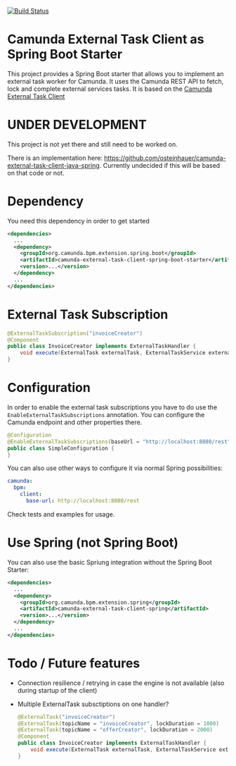 [![Build Status](https://travis-ci.org/osteinhauer/camunda-external-task-client-java-spring.svg?branch=master)](https://travis-ci.org/osteinhauer/camunda-external-task-client-java-spring)

# Camunda External Task Client as Spring Boot Starter

This project provides a Spring Boot starter that allows you to implement an external task worker for Camunda. It uses the Camunda REST API to fetch, lock and complete external services tasks. It is based on the [Camunda External Task Client](https://github.com/camunda/camunda-external-task-client-java)

# UNDER DEVELOPMENT

This project is not yet there and still need to be worked on.

There is an implementation here: https://github.com/osteinhauer/camunda-external-task-client-java-spring. Currently undecided if this will be based on that code or not.

# Dependency

You need this dependency in order to get started

```xml
<dependencies>
  ...
  <dependency>
    <groupId>org.camunda.bpm.extension.spring.boot</groupId>
    <artifactId>camunda-external-task-client-spring-boot-starter</artifactId>
    <version>...</version>
  </dependency>
  ...
</dependencies>
```



# External Task Subscription

  ```java
  @ExternalTaskSubscription("invoiceCreator")
  @Component
  public class InvoiceCreator implements ExternalTaskHandler {
      void execute(ExternalTask externalTask, ExternalTaskService externalTaskService);
  }
  ```

# Configuration

In order to enable the external task subscriptions you have to do use the `EnableExternalTaskSubscriptions` annotation. You can configure the Camunda endpoint and other properties there.

```java
@Configuration
@EnableExternalTaskSubscriptions(baseUrl = "http://localhost:8080/rest")
public class SimpleConfiguration {
}
```

You can also use other ways to configure it via normal Spring possibilities:

```yaml
camunda:
  bpm:
    client:
      base-url: http://localhost:8080/rest
```


Check tests and examples for usage.


# Use Spring (not Spring Boot)

You can also use the basic Spriung integration without the Spring Boot Starter:

```xml
<dependencies>
  ...
  <dependency>
    <groupId>org.camunda.bpm.extension.spring</groupId>
    <artifactId>camunda-external-task-client-spring</artifactId>
    <version>...</version>
  </dependency>
  ...
</dependencies>
```


# Todo / Future features

- Connection resilience / retrying in case the engine is not available (also during startup of the client)

- Multiple ExternalTask subsctiptions on one handler?

  ```java  
  @ExternalTask("invoiceCreator")
  @ExternalTask(topicName = "invoiceCreator", lockDuration = 1000)
  @ExternalTask(topicName = "offerCreator", lockDuration = 2000)
  @Component
  public class InvoiceCreator implements ExternalTaskHandler {
      void execute(ExternalTask externalTask, ExternalTaskService externalTaskService);
  }
  ```
